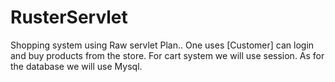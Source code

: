 # RusterServlet
Shopping system using Raw servlet
Plan..
One uses [Customer] can login and buy products from the store. 
For cart system we will use session.
As for the database we will use Mysql.
